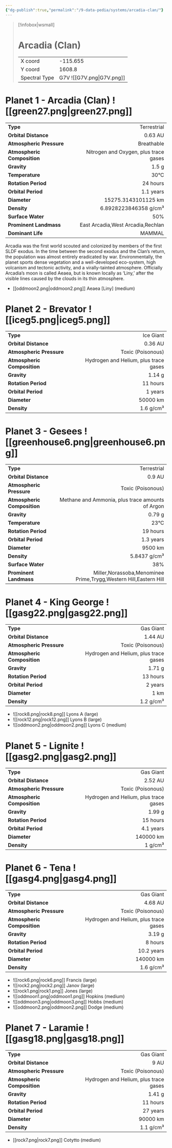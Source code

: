 ```yaml
---
{"dg-publish":true,"permalink":"/9-data-pedia/systems/arcadia-clan/"}
---
```


> [!infobox|wsmall]
> # Arcadia (Clan)
> | | |
> | - | - |
> | X coord | -115.655 |
> | Y coord| 1608.8 |
> | Spectral Type | G7V ![[G7V.png\|G7V.png]] |

# Planet 1 - Arcadia (Clan) ![[green27.png\|green27.png]]
|                             |                           |
| --------------------------- | -------------------------:|
| **Type**                    |             Terrestrial |
| **Orbital Distance**        |   0.63 AU |
| **Atmospheric Pressure**    |       Breathable |
| **Atmospheric Composition** |      Nitrogen and Oxygen, plus trace gases |
| **Gravity**                 |        1.5 g |
| **Temperature**             |    30°C |
| **Rotation Period**         |  24 hours |
| **Orbital Period** | 1.1 years |
| **Diameter**                |      15275.3143101125 km | 
| **Density**                 |    6.8928223846358 g/cm³ |
| **Surface Water**           |           50% | 
| **Prominent Landmass**      |         East Arcadia,West Arcadia,Rechlan | 
| **Dominant Life**           |         MAMMAL |

Arcadia was the first world scouted and colonized by members of the first SLDF exodus. In the time between the second exodus and the Clan’s return, the population was almost entirely eradicated by war. Environmentally, the planet sports dense vegetation and a well-developed eco-system, high volcanism and tectonic activity, and a virally-tainted atmosphere. Officially Arcadia’s moon is called Aeaea, but is known locally as ‘Liny,’ after the visible lines caused by the clouds in its thin atmosphere.

- [[oddmoon2.png\|oddmoon2.png]] Aeaea [Liny] (medium)

# Planet 2 - Brevator ![[iceg5.png\|iceg5.png]]
|                             |                           |
| --------------------------- | -------------------------:|
| **Type**                    |             Ice Giant |
| **Orbital Distance**        |   0.36 AU |
| **Atmospheric Pressure**    |       Toxic (Poisonous) |
| **Atmospheric Composition** |      Hydrogen and Helium, plus trace gases |
| **Gravity**                 |        1.14 g |
| **Rotation Period**         |  11 hours |
| **Orbital Period** | 1 years |
| **Diameter**                |      50000 km | 
| **Density**                 |    1.6 g/cm³ |





# Planet 3 - Gesees ![[greenhouse6.png\|greenhouse6.png]]
|                             |                           |
| --------------------------- | -------------------------:|
| **Type**                    |             Terrestrial |
| **Orbital Distance**        |   0.9 AU |
| **Atmospheric Pressure**    |       Toxic (Poisonous) |
| **Atmospheric Composition** |      Methane and Ammonia, plus trace amounts of Argon |
| **Gravity**                 |        0.79 g |
| **Temperature**             |    23°C |
| **Rotation Period**         |  19 hours |
| **Orbital Period** | 1.3 years |
| **Diameter**                |      9500 km | 
| **Density**                 |    5.8437 g/cm³ |
| **Surface Water**           |           38% | 
| **Prominent Landmass**      |         Miller,Norassoba,Menominee Prime,Trygg,Western Hill,Eastern Hill | 





# Planet 4 - King George ![[gasg22.png\|gasg22.png]]
|                             |                           |
| --------------------------- | -------------------------:|
| **Type**                    |             Gas Giant |
| **Orbital Distance**        |   1.44 AU |
| **Atmospheric Pressure**    |       Toxic (Poisonous) |
| **Atmospheric Composition** |      Hydrogen and Helium, plus trace gases |
| **Gravity**                 |        1.71 g |
| **Rotation Period**         |  13 hours |
| **Orbital Period** | 2 years |
| **Diameter**                |      1 km | 
| **Density**                 |    1.2 g/cm³ |



- ![[rock8.png\|rock8.png]] Lyons A (large)
- ![[rock12.png\|rock12.png]] Lyons B (large)
- ![[oddmoon2.png\|oddmoon2.png]] Lyons C (medium)


# Planet 5 - Lignite ![[gasg2.png\|gasg2.png]]
|                             |                           |
| --------------------------- | -------------------------:|
| **Type**                    |             Gas Giant |
| **Orbital Distance**        |   2.52 AU |
| **Atmospheric Pressure**    |       Toxic (Poisonous) |
| **Atmospheric Composition** |      Hydrogen and Helium, plus trace gases |
| **Gravity**                 |        1.99 g |
| **Rotation Period**         |  15 hours |
| **Orbital Period** | 4.1 years |
| **Diameter**                |      140000 km | 
| **Density**                 |    1 g/cm³ |





# Planet 6 - Tena ![[gasg4.png\|gasg4.png]]
|                             |                           |
| --------------------------- | -------------------------:|
| **Type**                    |             Gas Giant |
| **Orbital Distance**        |   4.68 AU |
| **Atmospheric Pressure**    |       Toxic (Poisonous) |
| **Atmospheric Composition** |      Hydrogen and Helium, plus trace gases |
| **Gravity**                 |        3.19 g |
| **Rotation Period**         |  8 hours |
| **Orbital Period** | 10.2 years |
| **Diameter**                |      140000 km | 
| **Density**                 |    1.6 g/cm³ |



- ![[rock6.png\|rock6.png]] Francis (large)
- ![[rock2.png\|rock2.png]] Janov (large)
- ![[rock1.png\|rock1.png]] Jones (large)
- ![[oddmoon1.png\|oddmoon1.png]] Hopkins (medium)
- ![[oddmoon3.png\|oddmoon3.png]] Hobbs (medium)
- ![[oddmoon2.png\|oddmoon2.png]] Dodge (medium)


# Planet 7 - Laramie ![[gasg18.png\|gasg18.png]]
|                             |                           |
| --------------------------- | -------------------------:|
| **Type**                    |             Gas Giant |
| **Orbital Distance**        |   9 AU |
| **Atmospheric Pressure**    |       Toxic (Poisonous) |
| **Atmospheric Composition** |      Hydrogen and Helium, plus trace gases |
| **Gravity**                 |        1.41 g |
| **Rotation Period**         |  11 hours |
| **Orbital Period** | 27 years |
| **Diameter**                |      90000 km | 
| **Density**                 |    1.1 g/cm³ |



- [[rock7.png\|rock7.png]] Cotytto (medium)

